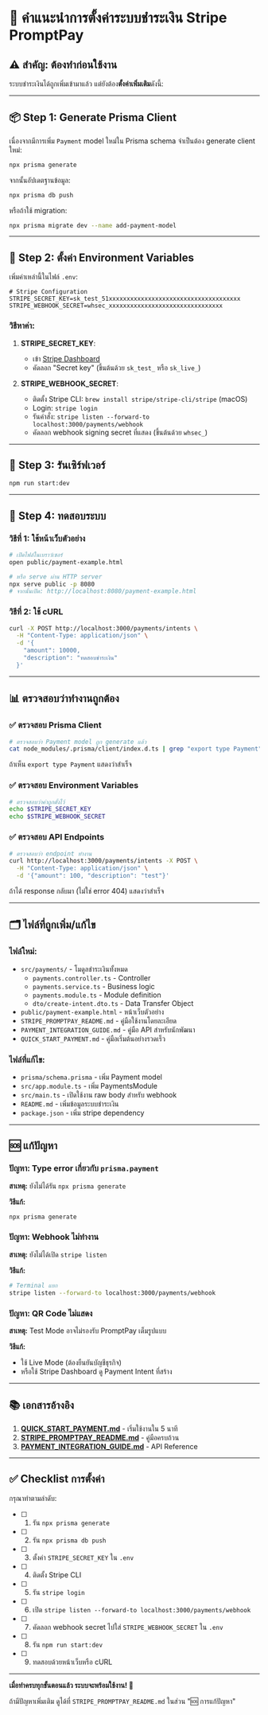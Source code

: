 # 📝 คำแนะนำการตั้งค่าระบบชำระเงิน Stripe PromptPay

## ⚠️ สำคัญ: ต้องทำก่อนใช้งาน

ระบบชำระเงินได้ถูกเพิ่มเข้ามาแล้ว แต่ยังต้อง**ตั้งค่าเพิ่มเติม**ดังนี้:

---

## 📦 Step 1: Generate Prisma Client

เนื่องจากมีการเพิ่ม `Payment` model ใหม่ใน Prisma schema จำเป็นต้อง generate client ใหม่:

```bash
npx prisma generate
```

จากนั้นอัปเดตฐานข้อมูล:

```bash
npx prisma db push
```

หรือถ้าใช้ migration:

```bash
npx prisma migrate dev --name add-payment-model
```

---

## 🔑 Step 2: ตั้งค่า Environment Variables

เพิ่มค่าเหล่านี้ในไฟล์ `.env`:

```env
# Stripe Configuration
STRIPE_SECRET_KEY=sk_test_51xxxxxxxxxxxxxxxxxxxxxxxxxxxxxxxxxxxxx
STRIPE_WEBHOOK_SECRET=whsec_xxxxxxxxxxxxxxxxxxxxxxxxxxxxxxxx
```

### วิธีหาค่า:

1. **STRIPE_SECRET_KEY**:
   - เข้า [Stripe Dashboard](https://dashboard.stripe.com/apikeys)
   - คัดลอก "Secret key" (ขึ้นต้นด้วย `sk_test_` หรือ `sk_live_`)

2. **STRIPE_WEBHOOK_SECRET**:
   - ติดตั้ง Stripe CLI: `brew install stripe/stripe-cli/stripe` (macOS)
   - Login: `stripe login`
   - รันคำสั่ง: `stripe listen --forward-to localhost:3000/payments/webhook`
   - คัดลอก webhook signing secret ที่แสดง (ขึ้นต้นด้วย `whsec_`)

---

## 🚀 Step 3: รันเซิร์ฟเวอร์

```bash
npm run start:dev
```

---

## 🧪 Step 4: ทดสอบระบบ

### วิธีที่ 1: ใช้หน้าเว็บตัวอย่าง

```bash
# เปิดไฟล์ในเบราว์เซอร์
open public/payment-example.html

# หรือ serve ผ่าน HTTP server
npx serve public -p 8080
# จากนั้นเปิด: http://localhost:8080/payment-example.html
```

### วิธีที่ 2: ใช้ cURL

```bash
curl -X POST http://localhost:3000/payments/intents \
  -H "Content-Type: application/json" \
  -d '{
    "amount": 10000,
    "description": "ทดสอบชำระเงิน"
  }'
```

---

## 📊 ตรวจสอบว่าทำงานถูกต้อง

### ✅ ตรวจสอบ Prisma Client

```bash
# ตรวจสอบว่า Payment model ถูก generate แล้ว
cat node_modules/.prisma/client/index.d.ts | grep "export type Payment"
```

ถ้าเห็น `export type Payment` แสดงว่าสำเร็จ

### ✅ ตรวจสอบ Environment Variables

```bash
# ตรวจสอบว่าค่าถูกตั้งไว้
echo $STRIPE_SECRET_KEY
echo $STRIPE_WEBHOOK_SECRET
```

### ✅ ตรวจสอบ API Endpoints

```bash
# ตรวจสอบว่า endpoint ทำงาน
curl http://localhost:3000/payments/intents -X POST \
  -H "Content-Type: application/json" \
  -d '{"amount": 100, "description": "test"}'
```

ถ้าได้ response กลับมา (ไม่ใช่ error 404) แสดงว่าสำเร็จ

---

## 🗂️ ไฟล์ที่ถูกเพิ่ม/แก้ไข

### ไฟล์ใหม่:
- `src/payments/` - โมดูลชำระเงินทั้งหมด
  - `payments.controller.ts` - Controller
  - `payments.service.ts` - Business logic
  - `payments.module.ts` - Module definition
  - `dto/create-intent.dto.ts` - Data Transfer Object
- `public/payment-example.html` - หน้าเว็บตัวอย่าง
- `STRIPE_PROMPTPAY_README.md` - คู่มือใช้งานโดยละเอียด
- `PAYMENT_INTEGRATION_GUIDE.md` - คู่มือ API สำหรับนักพัฒนา
- `QUICK_START_PAYMENT.md` - คู่มือเริ่มต้นอย่างรวดเร็ว

### ไฟล์ที่แก้ไข:
- `prisma/schema.prisma` - เพิ่ม Payment model
- `src/app.module.ts` - เพิ่ม PaymentsModule
- `src/main.ts` - เปิดใช้งาน raw body สำหรับ webhook
- `README.md` - เพิ่มข้อมูลระบบชำระเงิน
- `package.json` - เพิ่ม stripe dependency

---

## 🆘 แก้ปัญหา

### ปัญหา: Type error เกี่ยวกับ `prisma.payment`

**สาเหตุ:** ยังไม่ได้รัน `npx prisma generate`

**วิธีแก้:**
```bash
npx prisma generate
```

### ปัญหา: Webhook ไม่ทำงาน

**สาเหตุ:** ยังไม่ได้เปิด `stripe listen`

**วิธีแก้:**
```bash
# Terminal แยก
stripe listen --forward-to localhost:3000/payments/webhook
```

### ปัญหา: QR Code ไม่แสดง

**สาเหตุ:** Test Mode อาจไม่รองรับ PromptPay เต็มรูปแบบ

**วิธีแก้:**
- ใช้ Live Mode (ต้องยืนยันบัญชีธุรกิจ)
- หรือใช้ Stripe Dashboard ดู Payment Intent ที่สร้าง

---

## 📚 เอกสารอ้างอิง

1. **[QUICK_START_PAYMENT.md](./QUICK_START_PAYMENT.md)** - เริ่มใช้งานใน 5 นาที
2. **[STRIPE_PROMPTPAY_README.md](./STRIPE_PROMPTPAY_README.md)** - คู่มือครบถ้วน
3. **[PAYMENT_INTEGRATION_GUIDE.md](./PAYMENT_INTEGRATION_GUIDE.md)** - API Reference

---

## ✅ Checklist การตั้งค่า

กรุณาทำตามลำดับ:

- [ ] 1. รัน `npx prisma generate`
- [ ] 2. รัน `npx prisma db push`
- [ ] 3. ตั้งค่า `STRIPE_SECRET_KEY` ใน `.env`
- [ ] 4. ติดตั้ง Stripe CLI
- [ ] 5. รัน `stripe login`
- [ ] 6. เปิด `stripe listen --forward-to localhost:3000/payments/webhook`
- [ ] 7. คัดลอก webhook secret ไปใส่ `STRIPE_WEBHOOK_SECRET` ใน `.env`
- [ ] 8. รัน `npm run start:dev`
- [ ] 9. ทดสอบด้วยหน้าเว็บหรือ cURL

---

**เมื่อทำครบทุกขั้นตอนแล้ว ระบบจะพร้อมใช้งาน! 🎉**

ถ้ามีปัญหาเพิ่มเติม ดูได้ที่ `STRIPE_PROMPTPAY_README.md` ในส่วน "🆘 การแก้ปัญหา"

